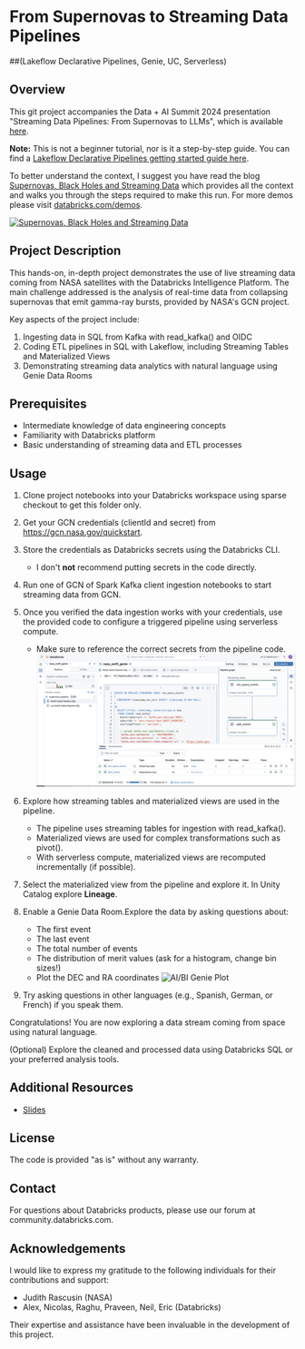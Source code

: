 # From Supernovas to Streaming Data Pipelines
##(Lakeflow Declarative Pipelines, Genie, UC, Serverless) 

## Overview

This git project accompanies the Data + AI Summit 2024 presentation "Streaming Data Pipelines: From Supernovas to LLMs", which is available [here](https://www.databricks.com/dataaisummit/session/streaming-data-pipelines-supernovas-llms).

**Note:** This is not a beginner tutorial, nor is it a step-by-step guide. You can find a [Lakeflow Declarative Pipelines getting started guide here](https://docs.databricks.com/aws/en/getting-started/data-pipeline-get-started). 

To better understand the context, I suggest you have read the blog [Supernovas, Black Holes and Streaming Data](https://www.databricks.com/blog/supernovas-black-holes-and-streaming-data) which provides all the context and walks you through the steps required to make this run. For more demos please visit [databricks.com/demos](https://databricks.com/demos).



[![Supernovas, Black Holes and Streaming Data](https://www.databricks.com/sites/default/files/styles/max_1000x1000/public/2024-08/db-324-blog-img-og.png?itok=OS1-8MP9&v=1723114498)](https://www.databricks.com/blog/supernovas-black-holes-and-streaming-data)


## Project Description

This hands-on, in-depth project demonstrates the use of live streaming data coming from NASA satellites with the Databricks Intelligence Platform. The main challenge addressed is the analysis of real-time data from collapsing supernovas that emit gamma-ray bursts, provided by NASA's GCN project.

Key aspects of the project include:

1. Ingesting data in SQL from Kafka with read_kafka() and OIDC
2. Coding ETL pipelines in SQL with Lakeflow, including Streaming Tables and Materialized Views
3. Demonstrating streaming data analytics with natural language using Genie Data Rooms

## Prerequisites

- Intermediate knowledge of data engineering concepts
- Familiarity with Databricks platform
- Basic understanding of streaming data and ETL processes


## Usage

1. Clone project notebooks into your Databricks workspace using sparse checkout to get this folder only.

2. Get your GCN credentials (clientId and secret) from https://gcn.nasa.gov/quickstart.

3. Store the credentials as Databricks secrets using the Databricks CLI.
   * I don't **not** recommend putting secrets in the code directly.

4. Run one of GCN of Spark Kafka client ingestion notebooks to start streaming data from GCN. 

5. Once you verified the data ingestion works with your credentials, use the provided code to configure a triggered pipeline using serverless compute.
   * Make sure to reference the correct secrets from the pipeline code.
![Lakeflow pipeline](misc/pipelines_ide.png)

6. Explore how streaming tables and materialized views are used in the pipeline.
   * The pipeline uses streaming tables for ingestion with read_kafka().
   * Materialized views are used for complex transformations such as pivot().
   * With serverless compute, materialized views are recomputed incrementally (if possible).

7. Select the materialized view from the pipeline and explore it. In Unity Catalog explore **Lineage**. 

8. Enable a Genie Data Room.Explore the data by asking questions about:
   * The first event
   * The last event
   * The total number of events
   * The distribution of merit values (ask for a histogram, change bin sizes!)
   * Plot the DEC and RA coordinates 
![AI/BI Genie Plot](misc/genie_plot.png)

9. Try asking questions in other languages (e.g., Spanish, German, or French) if you speak them.

Congratulations! You are now exploring a data stream coming from space using natural language.

(Optional) Explore the cleaned and processed data using Databricks SQL or your preferred analysis tools.

## Additional Resources


- [Slides](https://speakerdeck.com/fmunz/from-supernovas-to-llms-streaming-data-pipelines)

## License

The code is provided "as is" without any warranty.

## Contact

For questions about Databricks products, please use our forum at community.databricks.com.

## Acknowledgements

I would like to express my gratitude to the following individuals for their contributions and support:

- Judith Rascusin (NASA)
- Alex, Nicolas, Raghu, Praveen, Neil, Eric (Databricks)

Their expertise and assistance have been invaluable in the development of this project.

